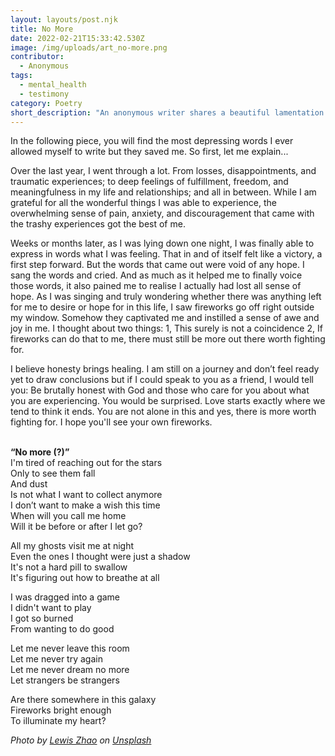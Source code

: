 ```yaml
---
layout: layouts/post.njk
title: No More
date: 2022-02-21T15:33:42.530Z
image: /img/uploads/art_no-more.png
contributor:
  - Anonymous
tags:
  - mental_health
  - testimony
category: Poetry
short_description: "An anonymous writer shares a beautiful lamentation poem. "
---
```

In the following piece, you will find the most depressing words I ever allowed myself to write but they saved me. So first, let me explain...

Over the last year, I went through a lot. From losses, disappointments, and traumatic experiences; to deep feelings of fulfillment, freedom, and meaningfulness in my life and relationships; and all in between. While I am grateful for all the wonderful things I was able to experience, the overwhelming sense of pain, anxiety, and discouragement that came with the trashy experiences got the best of me. 

Weeks or months later, as I was lying down one night, I was finally able to express in words what I was feeling. That in and of itself felt like a victory, a first step forward. But the words that came out were void of any hope. I sang the words and cried. And as much as it helped me to finally voice those words, it also pained me to realise I actually had lost all sense of hope. As I was singing and truly wondering whether there was anything left for me to desire or hope for in this life, I saw fireworks go off right outside my window. Somehow they captivated me and instilled a sense of awe and joy in me. I thought about two things: 1, This surely is not a coincidence 2, If fireworks can do that to me, there must still be more out there worth fighting for.

I believe honesty brings healing. I am still on a journey and don’t feel ready yet to draw conclusions but if I could speak to you as a friend, I would tell you: Be brutally honest with God and those who care for you about what you are experiencing. You would be surprised. Love starts exactly where we tend to think it ends. You are not alone in this and yes, there is more worth fighting for. I hope you'll see your own fireworks.

**\
“No more (?)”**\
I'm tired of reaching out for the stars \
Only to see them fall \
And dust \
Is not what I want to collect anymore \
I don’t want to make a wish this time \
When will you call me home \
Will it be before or after I let go?

All my ghosts visit me at night \
Even the ones I thought were just a shadow \
It's not a hard pill to swallow \
It's figuring out how to breathe at all

I was dragged into a game \
I didn't want to play \
I got so burned \
From wanting to do good

Let me never leave this room \
Let me never try again \
Let me never dream no more \
Let strangers be strangers

Are there somewhere in this galaxy \
Fireworks bright enough \
To illuminate my heart?



*Photo by [Lewis Zhao](https://unsplash.com/@lewis94?utm_source=unsplash&utm_medium=referral&utm_content=creditCopyText) on [Unsplash](https://unsplash.com/s/photos/fireworks?utm_source=unsplash&utm_medium=referral&utm_content=creditCopyText)*